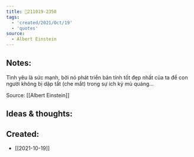 ```yaml
---
title: 💬211019-2350
tags:
  - 'created/2021/Oct/19'
  - 'quotes'
source:
  - Albert Einstein
---
```


## Notes:
Tình yêu là sức mạnh, bởi nó phát triển bản tính tốt đẹp nhất của ta để con người không bị dập tắt (che mắt) trong sự ích kỷ mù quáng...

Source: [[Albert Einstein]]

## Ideas & thoughts:
## Created:
- [[2021-10-19]]

